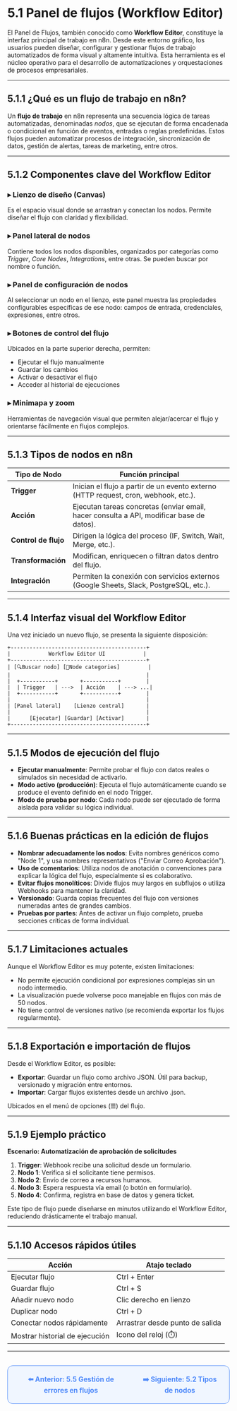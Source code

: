 # 5.1 Panel de flujos (Workflow Editor)

El Panel de Flujos, también conocido como **Workflow Editor**, constituye la interfaz principal de trabajo en n8n. Desde este entorno gráfico, los usuarios pueden diseñar, configurar y gestionar flujos de trabajo automatizados de forma visual y altamente intuitiva. Esta herramienta es el núcleo operativo para el desarrollo de automatizaciones y orquestaciones de procesos empresariales.

---

## 5.1.1 ¿Qué es un flujo de trabajo en n8n?

Un **flujo de trabajo** en n8n representa una secuencia lógica de tareas automatizadas, denominadas *nodos*, que se ejecutan de forma encadenada o condicional en función de eventos, entradas o reglas predefinidas. Estos flujos pueden automatizar procesos de integración, sincronización de datos, gestión de alertas, tareas de marketing, entre otros.

---

## 5.1.2 Componentes clave del Workflow Editor

### ▸ Lienzo de diseño (Canvas)
Es el espacio visual donde se arrastran y conectan los nodos. Permite diseñar el flujo con claridad y flexibilidad.

### ▸ Panel lateral de nodos
Contiene todos los nodos disponibles, organizados por categorías como *Trigger*, *Core Nodes*, *Integrations*, entre otras. Se pueden buscar por nombre o función.

### ▸ Panel de configuración de nodos
Al seleccionar un nodo en el lienzo, este panel muestra las propiedades configurables específicas de ese nodo: campos de entrada, credenciales, expresiones, entre otros.

### ▸ Botones de control del flujo
Ubicados en la parte superior derecha, permiten:
- Ejecutar el flujo manualmente
- Guardar los cambios
- Activar o desactivar el flujo
- Acceder al historial de ejecuciones

### ▸ Minimapa y zoom
Herramientas de navegación visual que permiten alejar/acercar el flujo y orientarse fácilmente en flujos complejos.

---

## 5.1.3 Tipos de nodos en n8n

| Tipo de Nodo     | Función principal                                                                            |
|------------------|----------------------------------------------------------------------------------------------|
| **Trigger**       | Inician el flujo a partir de un evento externo (HTTP request, cron, webhook, etc.).         |
| **Acción**        | Ejecutan tareas concretas (enviar email, hacer consulta a API, modificar base de datos).    |
| **Control de flujo** | Dirigen la lógica del proceso (IF, Switch, Wait, Merge, etc.).                               |
| **Transformación** | Modifican, enriquecen o filtran datos dentro del flujo.                                     |
| **Integración**   | Permiten la conexión con servicios externos (Google Sheets, Slack, PostgreSQL, etc.).       |

---

## 5.1.4 Interfaz visual del Workflow Editor

Una vez iniciado un nuevo flujo, se presenta la siguiente disposición:

```text
+-------------------------------------------+
|            Workflow Editor UI            |
+-------------------------------------------+
| [🔍Buscar nodo] [💠Node categories]         |
|                                           |
|  +-----------+       +-----------+        |
|  | Trigger   | --->  | Acción    | ---> ...|
|  +-----------+       +-----------+        |
|                                           |
| [Panel lateral]    [Lienzo central]       |
|                                           |
|      [Ejecutar] [Guardar] [Activar]       |
+-------------------------------------------+
```

---

## 5.1.5 Modos de ejecución del flujo

- **Ejecutar manualmente**: Permite probar el flujo con datos reales o simulados sin necesidad de activarlo.
- **Modo activo (producción)**: Ejecuta el flujo automáticamente cuando se produce el evento definido en el nodo Trigger.
- **Modo de prueba por nodo**: Cada nodo puede ser ejecutado de forma aislada para validar su lógica individual.

---

## 5.1.6 Buenas prácticas en la edición de flujos

- **Nombrar adecuadamente los nodos**: Evita nombres genéricos como "Node 1", y usa nombres representativos ("Enviar Correo Aprobación").
- **Uso de comentarios**: Utiliza nodos de anotación o convenciones para explicar la lógica del flujo, especialmente si es colaborativo.
- **Evitar flujos monolíticos**: Divide flujos muy largos en subflujos o utiliza Webhooks para mantener la claridad.
- **Versionado**: Guarda copias frecuentes del flujo con versiones numeradas antes de grandes cambios.
- **Pruebas por partes**: Antes de activar un flujo completo, prueba secciones críticas de forma individual.

---

## 5.1.7 Limitaciones actuales

Aunque el Workflow Editor es muy potente, existen limitaciones:

- No permite ejecución condicional por expresiones complejas sin un nodo intermedio.
- La visualización puede volverse poco manejable en flujos con más de 50 nodos.
- No tiene control de versiones nativo (se recomienda exportar los flujos regularmente).

---

## 5.1.8 Exportación e importación de flujos

Desde el Workflow Editor, es posible:

- **Exportar**: Guardar un flujo como archivo JSON. Útil para backup, versionado y migración entre entornos.
- **Importar**: Cargar flujos existentes desde un archivo .json.

Ubicados en el menú de opciones (☰) del flujo.

---

## 5.1.9 Ejemplo práctico

**Escenario: Automatización de aprobación de solicitudes**

1. **Trigger**: Webhook recibe una solicitud desde un formulario.
2. **Nodo 1**: Verifica si el solicitante tiene permisos.
3. **Nodo 2**: Envío de correo a recursos humanos.
4. **Nodo 3**: Espera respuesta vía email (o botón en formulario).
5. **Nodo 4**: Confirma, registra en base de datos y genera ticket.

Este tipo de flujo puede diseñarse en minutos utilizando el Workflow Editor, reduciendo drásticamente el trabajo manual.

---

## 5.1.10 Accesos rápidos útiles

| **Acción**               | **Atajo teclado**       |
|--------------------------|-------------------------|
| Ejecutar flujo           | Ctrl + Enter           |
| Guardar flujo            | Ctrl + S               |
| Añadir nuevo nodo        | Clic derecho en lienzo |
| Duplicar nodo            | Ctrl + D               |
| Conectar nodos rápidamente | Arrastrar desde punto de salida |
| Mostrar historial de ejecución | Icono del reloj (⏱️) |

---

<div align="center" style="border: 1px solid #4F8AFA; border-radius: 12px; padding: 20px; background: #f0f6ff; margin-top: 32px; display: flex; justify-content: center; gap: 32px;">
  <a href="5.5.%20Gestión%20de%20errores%20en%20flujos.md" style="text-decoration:none; font-weight: bold; color: #4F8AFA; font-size: 1.1em;">⬅️ Anterior: 5.5 Gestión de errores en flujos</a>
  <a href="5.2.%20Tipos%20de%20nodos.md" style="text-decoration:none; font-weight: bold; color: #4F8AFA; font-size: 1.1em;">➡️ Siguiente: 5.2 Tipos de nodos</a>
</div>